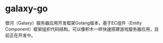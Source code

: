 # galaxy-go
银河（Galaxy）服务器应用开发框架Golang版本，基于EC组件（Entity Component）框架组织代码结构，可以像积木一样快速搭建游戏服务器应用，目前正在开发中。
